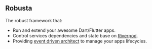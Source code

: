 Robusta
-------
The robust framework that:

+ Run and extend your awesome Dart/Flutter apps.
+ Control services dependencies and state base on [Riverpod](https://riverpod.dev).
+ Providing [event driven architect](https://en.wikipedia.org/wiki/Event-driven_architecture)
  to manage your apps lifecycles.

